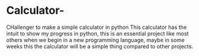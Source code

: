 # Calculator-
CHallenger to make a simple calculator in python
This calculator has the intuit to show my progress in python, this is an essential project like most others when we begin in a new programming language, maybe in 
some weeks this the calculator will be a simple thing compared to other projects.
